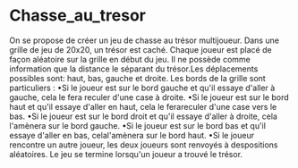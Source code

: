 # Chasse_au_tresor

On se propose de créer un jeu de chasse au trésor multijoueur.
Dans une grille de jeu de 20x20, un trésor est caché.
Chaque joueur est placé de façon aléatoire sur la grille en début du jeu.
Il ne possède comme information que la distance le séparant du trésor.Les déplacements possibles sont: haut, bas, gauche et droite.
Les bords de la grille sont particuliers :
•Si le joueur est sur le bord gauche et qu'il essaye d'aller à gauche, cela le fera reculer d'une case à droite.
•Si le joueur est sur le bord haut et qu'il essaye d'aller en haut, cela le ferareculer d'une case vers le bas.
•Si le joueur est sur le bord droit et qu'il essaye d'aller à droite, cela l'amènera sur le bord gauche.
•Si le joueur est sur le bord bas et qu'il essaye d'aller en bas, celal'amènera sur le bord haut.
•Si le joueur rencontre un autre joueur, les deux joueurs sont renvoyés à despositions aléatoires.
Le jeu se termine lorsqu'un joueur a trouvé le trésor.
